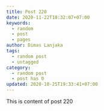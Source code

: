 ```yaml
---
title: Post 220
date: 2020-11-22T18:32:07+07:00
keywords:
  - random
  - post
  - pages
author: Dimas Lanjaka
tags:
  - random post
  - untagged
category:
  - random post
  - post has 0
updated: 2020-10-25T19:33:41+07:00
---
```

This is content of post 220